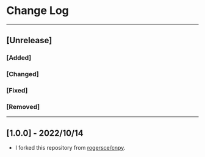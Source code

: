 # Change Log

--------------------
## [Unrelease]
### [Added]

### [Changed]

### [Fixed]

### [Removed]

--------------------
## [1.0.0] - 2022/10/14
- I forked this repository from [rogersce/cnpy](https://github.com/rogersce/cnpy).
